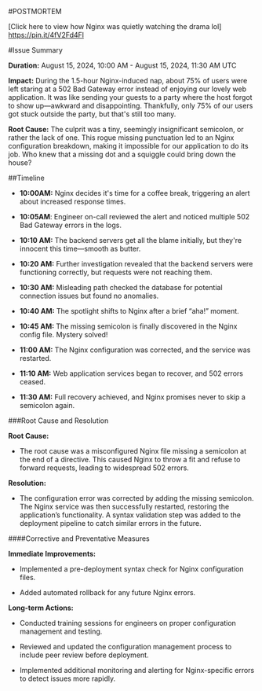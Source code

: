 #POSTMORTEM

[Click here to view how Nginx was quietly watching the drama lol] https://pin.it/4fV2Fd4Fl

#Issue Summary

**Duration:**   August 15, 2024, 10:00 AM - August 15, 2024, 11:30 AM UTC
	
**Impact:**   During the 1.5-hour Nginx-induced nap, about 75% of users were left staring at a 502 Bad Gateway error instead of enjoying our lovely web application. It was like sending your guests to a party where the host forgot to show up—awkward and disappointing. Thankfully, only 75% of our users got stuck outside the party, but that's still too many.

**Root Cause:**   The culprit was a tiny, seemingly insignificant semicolon, or rather the lack of one. This rogue missing punctuation led to an Nginx configuration breakdown, making it impossible for our application to do its job. Who knew that a missing dot and a squiggle could bring down the house?


##Timeline

- **10:00AM:** Nginx decides it's time for a coffee break, triggering an alert about increased response times. 

- **10:05AM**:  Engineer on-call reviewed the alert and noticed multiple 502 Bad Gateway errors in the logs.

- **10:10 AM:** The backend servers get all the blame initially, but they're innocent this time—smooth as butter.

- **10:20 AM:** Further investigation revealed that the backend servers were functioning correctly, but requests were not reaching them.

- **10:30 AM:** Misleading path checked the database for potential connection issues but found no anomalies.

- **10:40 AM:** The spotlight shifts to Nginx after a brief “aha!” moment. 

- **10:45 AM:** The missing semicolon is finally discovered in the Nginx config file. Mystery solved!

- **11:00 AM:** The Nginx configuration was corrected, and the service was restarted.

- **11:10 AM:** Web application services began to recover, and 502 errors ceased.

- **11:30 AM:** Full recovery achieved, and Nginx promises never to skip a semicolon again.


###Root Cause and Resolution

**Root Cause:**

- The root cause was a misconfigured Nginx file missing a semicolon at the end of a directive. This caused Nginx to throw a fit and refuse to forward requests, leading to widespread 502 errors.

**Resolution:**

- The configuration error was corrected by adding the missing semicolon. The Nginx service was then successfully restarted, restoring the application’s functionality. A syntax validation step was added to the deployment pipeline to catch similar errors in the future.

####Corrective and Preventative Measures

**Immediate Improvements:**

- Implemented a pre-deployment syntax check for Nginx configuration files.

- Added automated rollback for any future Nginx errors.


**Long-term Actions:**

- Conducted training sessions for engineers on proper configuration management and testing.

- Reviewed and updated the configuration management process to include peer review before deployment.

- Implemented additional monitoring and alerting for Nginx-specific errors to detect issues more rapidly.
